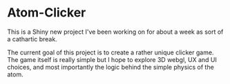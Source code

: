 # Atom-Clicker
This is a Shiny new project I've been working on for about a week as sort of a cathartic break.

The current goal of this project is to create a rather unique clicker game. The game itself is really simple but I hope to explore 3D webgl, UX and UI choices, and most importantly the logic behind the simple physics of the atom.
